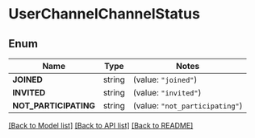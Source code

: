 # UserChannelChannelStatus

## Enum
Name | Type | Notes
------------ | ------------- | -------------
**JOINED** | string | (value: `"joined"`)
**INVITED** | string | (value: `"invited"`)
**NOT_PARTICIPATING** | string | (value: `"not_participating"`)


[[Back to Model list]](../README.md#documentation-for-models) [[Back to API list]](../README.md#documentation-for-api-endpoints) [[Back to README]](../README.md)


